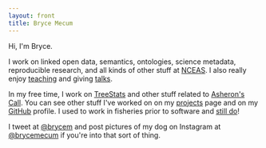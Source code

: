 ```yaml
---
layout: front
title: Bryce Mecum
---
```


Hi, I'm Bryce.

I work on linked open data, semantics, ontologies, science metadata, reproducible research, and all kinds of other stuff at [NCEAS](https://www.nceas.ucsb.edu/). I also really enjoy [teaching](/teaching) and giving [talks](/talks).

In my free time, I work on [TreeStats](http://treestats.net) and other stuff related to [Asheron's Call](https://en.wikipedia.org/wiki/Asheron%27s_Call). You can see other stuff I've worked on on my [projects](/projects) page and on my [GitHub](https://github.com/amoeba) profile. I used to work in fisheries prior to software and [still do](http://www.aoos.org/2019-run-timing-outlook-and-forecast-summary-chinook-salmon-yukon-river-delta/)!

I tweet at [@brycem](https://twitter.com/brycem) and post pictures of my dog on Instagram at [@brycemecum](https://www.instagram.com/brycemecum/) if you're into that sort of thing.

